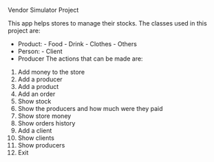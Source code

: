 Vendor Simulator Project

This app helps stores to manage their stocks. 
The classes used in this project are:
  - Product:
        - Food
        - Drink
        - Clothes
        - Others
  - Person:
        - Client
  - Producer
The actions that can be made are:
  1. Add money to the store
  2. Add a producer
  3. Add a product
  4. Add an order
  5. Show stock
  6. Show the producers and how much were they paid
  7. Show store money
  8. Show orders history
  9. Add a client
  10. Show clients
  11. Show producers
  0. Exit
 
